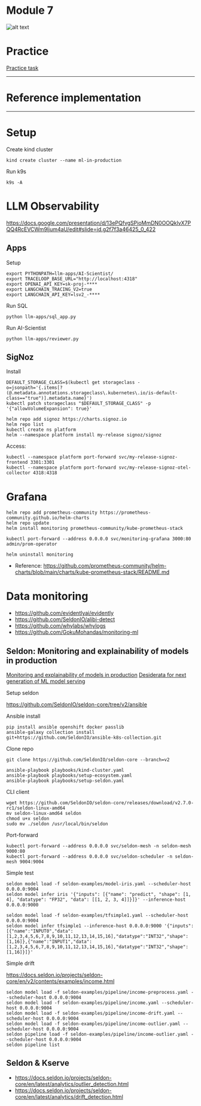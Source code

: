 # Module 7

![alt text](./../docs/monitoring.jpg)

# Practice 

[Practice task](./PRACTICE.md)

*** 

# Reference implementation

*** 



# Setup 

Create kind cluster 

```
kind create cluster --name ml-in-production
```

Run k9s 

```
k9s -A
```

# LLM Observability

https://docs.google.com/presentation/d/13ePQfvgSPioMmDN0OOQklvX7PQQ4RcEVCWm9ljum4aU/edit#slide=id.g2f7f3a46425_0_422


## Apps

Setup

```
export PYTHONPATH=llm-apps/AI-Scientist/
export TRACELOOP_BASE_URL="http://localhost:4318"
export OPENAI_API_KEY=sk-proj-****
export LANGCHAIN_TRACING_V2=true
export LANGCHAIN_API_KEY=lsv2_-****
```

Run SQL

```
python llm-apps/sql_app.py
```

Run AI-Scientist

```
python llm-apps/reviewer.py
```

## SigNoz 


Install 

```
DEFAULT_STORAGE_CLASS=$(kubectl get storageclass -o=jsonpath='{.items[?(@.metadata.annotations.storageclass\.kubernetes\.io/is-default-class=="true")].metadata.name}')
kubectl patch storageclass "$DEFAULT_STORAGE_CLASS" -p '{"allowVolumeExpansion": true}'

helm repo add signoz https://charts.signoz.io
helm repo list
kubectl create ns platform
helm --namespace platform install my-release signoz/signoz
```

Access:

```
kubectl --namespace platform port-forward svc/my-release-signoz-frontend 3301:3301
kubectl --namespace platform port-forward svc/my-release-signoz-otel-collector 4318:4318
```

# Grafana 


```
helm repo add prometheus-community https://prometheus-community.github.io/helm-charts
helm repo update
helm install monitoring prometheus-community/kube-prometheus-stack

kubectl port-forward --address 0.0.0.0 svc/monitoring-grafana 3000:80
admin/prom-operator

helm uninstall monitoring 
```

- Reference: https://github.com/prometheus-community/helm-charts/blob/main/charts/kube-prometheus-stack/README.md


# Data monitoring 

- https://github.com/evidentlyai/evidently
- https://github.com/SeldonIO/alibi-detect
- https://github.com/whylabs/whylogs
- https://github.com/GokuMohandas/monitoring-ml


## Seldon: Monitoring and explainability of models in production


[Monitoring and explainability of models in production](https://arxiv.org/abs/2007.06299)
[Desiderata for next generation of ML model serving](https://arxiv.org/abs/2210.14665)


Setup seldon 

https://github.com/SeldonIO/seldon-core/tree/v2/ansible


Ansible install 

```
pip install ansible openshift docker passlib
ansible-galaxy collection install git+https://github.com/SeldonIO/ansible-k8s-collection.git
```


Clone repo 

```
git clone https://github.com/SeldonIO/seldon-core --branch=v2

ansible-playbook playbooks/kind-cluster.yaml
ansible-playbook playbooks/setup-ecosystem.yaml
ansible-playbook playbooks/setup-seldon.yaml
```

CLI client 

```
wget https://github.com/SeldonIO/seldon-core/releases/download/v2.7.0-rc1/seldon-linux-amd64
mv seldon-linux-amd64 seldon
chmod u+x seldon
sudo mv ./seldon /usr/local/bin/seldon
```

Port-forward

```
kubectl port-forward --address 0.0.0.0 svc/seldon-mesh -n seldon-mesh 9000:80
kubectl port-forward --address 0.0.0.0 svc/seldon-scheduler -n seldon-mesh 9004:9004
```

Simple test 

```
seldon model load -f seldon-examples/model-iris.yaml --scheduler-host 0.0.0.0:9004
seldon model infer iris '{"inputs": [{"name": "predict", "shape": [1, 4], "datatype": "FP32", "data": [[1, 2, 3, 4]]}]}' --inference-host 0.0.0.0:9000

seldon model load -f seldon-examples/tfsimple1.yaml --scheduler-host 0.0.0.0:9004
seldon model infer tfsimple1 --inference-host 0.0.0.0:9000 '{"inputs":[{"name":"INPUT0","data":[1,2,3,4,5,6,7,8,9,10,11,12,13,14,15,16],"datatype":"INT32","shape":[1,16]},{"name":"INPUT1","data":[1,2,3,4,5,6,7,8,9,10,11,12,13,14,15,16],"datatype":"INT32","shape":[1,16]}]}'
```

Simple drift 

https://docs.seldon.io/projects/seldon-core/en/v2/contents/examples/income.html

```
seldon model load -f seldon-examples/pipeline/income-preprocess.yaml --scheduler-host 0.0.0.0:9004
seldon model load -f seldon-examples/pipeline/income.yaml --scheduler-host 0.0.0.0:9004
seldon model load -f seldon-examples/pipeline/income-drift.yaml --scheduler-host 0.0.0.0:9004
seldon model load -f seldon-examples/pipeline/income-outlier.yaml --scheduler-host 0.0.0.0:9004
seldon pipeline load -f seldon-examples/pipeline/income-outlier.yaml --scheduler-host 0.0.0.0:9004
seldon pipeline list
```


## Seldon & Kserve

- https://docs.seldon.io/projects/seldon-core/en/latest/analytics/outlier_detection.html
- https://docs.seldon.io/projects/seldon-core/en/latest/analytics/drift_detection.html
